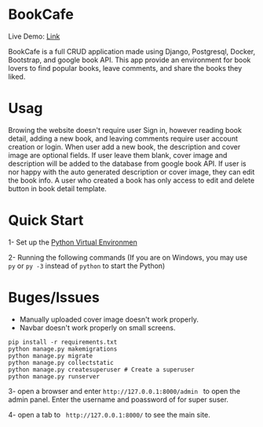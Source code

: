 # BookCafe

Live Demo: [Link](http://a1364t.pythonanywhere.com/)

BookCafe is a full CRUD application made using Django, Postgresql, Docker, Bootstrap, and google book API. This app provide an environment for book lovers to find popular books, leave comments, and share the books they liked.

# Usag
Browing the website doesn't require user Sign in, however reading book detail, adding a new book, and leaving comments require user account creation or login.
When user add a new book, the description and cover image are optional fields. If user leave them blank, cover image and description will be added to the database from google book API.
If user is nor happy with the auto generated description or cover image, they can edit the book info. 
A user who created a book has only access to edit and delete button in book detail template.

# Quick Start

1- Set up the [Python Virtual Environmen](https://developer.mozilla.org/en-US/docs/Learn/Server-side/Django/development_environment)

2- Running the following commands (If you are on Windows, you may use ```py``` or ```py -3``` instead of ```python``` to start the Python)

# Buges/Issues
- Manually uploaded cover image doesn't work properly.
- Navbar doesn't work properly on small screens.

```
pip install -r requirements.txt
python manage.py makemigrations
python manage.py migrate
python manage.py collectstatic
python manage.py createsuperuser # Create a superuser
python manage.py runserver
```

3- open a browser and enter ```http://127.0.0.1:8000/admin ``` to open the admin panel. Enter the username and poassword of for super suser.

4- open a tab to ``` http://127.0.0.1:8000/``` to see the main site.

